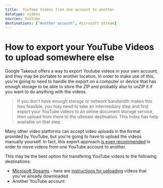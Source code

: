 ```yaml
---
title:  YouTube Videos from one account to another
datatype: videos
sources: YouTube
destinations: ["Another account", Microsoft Stream]
---
```


# How to export your YouTube Videos to upload somewhere else

Google Takeout offers a way to export Youtube videos in your own account, and they may be portable
to another location.  In order to make use of this, you're going to need to handle the export on a computer
or device that has enough storage to be able to store the ZIP and probably also to unZIP it if you want to
do anything with the videos.

> If you don't have enough storage or network bandwidth makes this less feasible, you may need to take an
> intermediary step and first export your YouTube videos to an online document storage service, then upload
> from there to the ultimate destination.  This index has help available on that step.

Many other video platforms can accept video uploads in the format provided by YouTube, but you're going to 
have to upload the videos manually yourself. In fact, this export approach [is even recommended](https://it.stonybrook.edu/help/kb/moving-videos-from-one-youtube-account-to-another) 
in order to move videos from one YouTube account to another.

This may be the best option for transfering YouTube videos to the following destinations:
 * [Microsoft Streams](https://www.microsoft.com/en-us/microsoft-365/microsoft-stream) - here are [instructions for uploading](https://learn.microsoft.com/en-us/stream/portal-upload-video) videos that you've already downloaded
 * Another YouTube account
